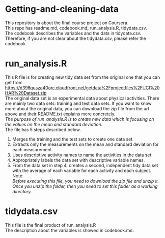 # Getting-and-cleaning-data
This repository is about the final course project on Coursera.  
This repo has readme.md, codebook.md, run_analysis.R, tidydata.csv.  
The codebook describes the variables and the data in tidydata.csv.  
Therefore, if you are not clear about the tidydata.csv, please refer the codebook.  
  
# run_analysis.R
This R file is for creating new tidy data set from the original one that you can get from  
https://d396qusza40orc.cloudfront.net/getdata%2Fprojectfiles%2FUCI%20HAR%20Dataset.zip  
The original data set is an experimental data about physical activities. There are mainly two data sets: training and test data sets. If you want to know more about the original data, you can download the zip file from the url above and their README.txt explains more concretely.  
*The purpose of run_analysis.R is to create new data which is focusing on the values on the mean and standard deviation.*  
The file has 5 steps described below.  
1. Merges the training and the test sets to create one data set.  
2. Extracts only the measurements on the mean and standard deviation for each measurement.  
3. Uses descriptive activity names to name the activities in the data set.  
4. Appropriately labels the data set with descriptive variable names.  
5. From the data set in step 4, creates a second, independent tidy data set with the average of each variable for each activity and each subject.  
Note:  
*Before executing this file, you need to download the zip file and unzip it. Once you unzip the folder, then you need to set this folder as a working directory.*  
  
# tidydata.csv
This file is the final product of run_analysis.R  
The description about the variables is showed in codebook.md.
